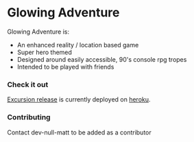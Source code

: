 # Glowing Adventure
Glowing Adventure is:
* An enhanced reality / location based game
* Super hero themed
* Designed around easily accessible, 90's console rpg tropes
* Intended to be played with friends

### Check it out
<a href="https://github.com/dev-null-matt/glowing-adventure/issues?q=milestone%3AExcursion">Excursion release</a> is currently deployed on <a href="http://dry-river-3039.heroku.com">heroku</a>.

### Contributing
Contact dev-null-matt to be added as a contributor
